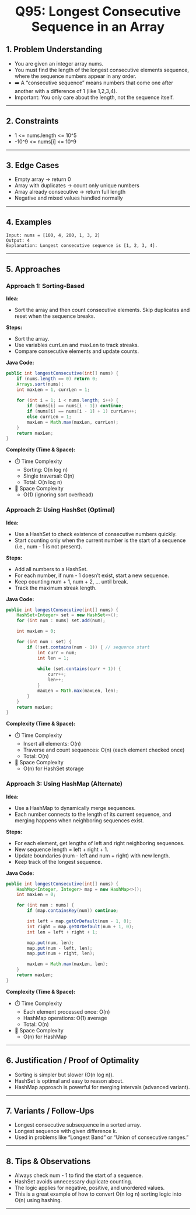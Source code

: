 <!-- #region 95-Longest Consecutive Sequence in an Array -->

<h1 style="text-align:center; font-size:2.5em; font-weight:bold;">Q95: Longest Consecutive Sequence in an Array</h1>

## 1. Problem Understanding

- You are given an integer array nums.
- You must find the length of the longest consecutive elements sequence, where the sequence numbers appear in any order.
- ➡️ A “consecutive sequence” means numbers that come one after another with a difference of 1 (like 1,2,3,4).
- Important: You only care about the length, not the sequence itself.
---

## 2. Constraints

- 1 <= nums.length <= 10^5
- -10^9 <= nums[i] <= 10^9
---

## 3. Edge Cases

- Empty array → return 0
- Array with duplicates → count only unique numbers
- Array already consecutive → return full length
- Negative and mixed values handled normally
---

## 4. Examples

```text
Input: nums = [100, 4, 200, 1, 3, 2]
Output: 4
Explanation: Longest consecutive sequence is [1, 2, 3, 4].
```

---

## 5. Approaches

### Approach 1: Sorting-Based

**Idea:**
- Sort the array and then count consecutive elements. Skip duplicates and reset when the sequence breaks.

**Steps:**
- Sort the array.
- Use variables currLen and maxLen to track streaks.
- Compare consecutive elements and update counts.

**Java Code:**
```java
public int longestConsecutive(int[] nums) {
    if (nums.length == 0) return 0;
    Arrays.sort(nums);
    int maxLen = 1, currLen = 1;
    
    for (int i = 1; i < nums.length; i++) {
        if (nums[i] == nums[i - 1]) continue;
        if (nums[i] == nums[i - 1] + 1) currLen++;
        else currLen = 1;
        maxLen = Math.max(maxLen, currLen);
    }
    return maxLen;
}
```

**Complexity (Time & Space):**
- ⏱️ Time Complexity
  * Sorting: O(n log n)
  * Single traversal: O(n)
  * Total: O(n log n)
- 💾 Space Complexity
  * O(1) (ignoring sort overhead)

### Approach 2: Using HashSet (Optimal)

**Idea:**
- Use a HashSet to check existence of consecutive numbers quickly.
- Start counting only when the current number is the start of a sequence (i.e., num - 1 is not present).

**Steps:**
- Add all numbers to a HashSet.
- For each number, if num - 1 doesn’t exist, start a new sequence.
- Keep counting num + 1, num + 2, ... until break.
- Track the maximum streak length.

**Java Code:**
```java
public int longestConsecutive(int[] nums) {
    HashSet<Integer> set = new HashSet<>();
    for (int num : nums) set.add(num);

    int maxLen = 0;

    for (int num : set) {
        if (!set.contains(num - 1)) { // sequence start
            int curr = num;
            int len = 1;
            
            while (set.contains(curr + 1)) {
                curr++;
                len++;
            }
            maxLen = Math.max(maxLen, len);
        }
    }
    return maxLen;
}
```

**Complexity (Time & Space):**
- ⏱️ Time Complexity
  * Insert all elements: O(n)
  * Traverse and count sequences: O(n) (each element checked once)
  * Total: O(n)
- 💾 Space Complexity
  * O(n) for HashSet storage

### Approach 3: Using HashMap (Alternate)

**Idea:**
- Use a HashMap to dynamically merge sequences.
- Each number connects to the length of its current sequence, and merging happens when neighboring sequences exist.

**Steps:**
- For each element, get lengths of left and right neighboring sequences.
- New sequence length = left + right + 1.
- Update boundaries (num - left and num + right) with new length.
- Keep track of the longest sequence.

**Java Code:**
```java
public int longestConsecutive(int[] nums) {
    HashMap<Integer, Integer> map = new HashMap<>();
    int maxLen = 0;

    for (int num : nums) {
        if (map.containsKey(num)) continue;

        int left = map.getOrDefault(num - 1, 0);
        int right = map.getOrDefault(num + 1, 0);
        int len = left + right + 1;

        map.put(num, len);
        map.put(num - left, len);
        map.put(num + right, len);

        maxLen = Math.max(maxLen, len);
    }
    return maxLen;
}
```

**Complexity (Time & Space):**
- ⏱️ Time Complexity
  * Each element processed once: O(n)
  * HashMap operations: O(1) average
  * Total: O(n)
- 💾 Space Complexity
  * O(n) for HashMap

---

## 6. Justification / Proof of Optimality

- Sorting is simpler but slower (O(n log n)).
- HashSet is optimal and easy to reason about.
- HashMap approach is powerful for merging intervals (advanced variant).
---

## 7. Variants / Follow-Ups

- Longest consecutive subsequence in a sorted array.
- Longest sequence with given difference k.
- Used in problems like “Longest Band” or “Union of consecutive ranges.”
---

## 8. Tips & Observations

- Always check num - 1 to find the start of a sequence.
- HashSet avoids unnecessary duplicate counting.
- The logic applies for negative, positive, and unordered values.
- This is a great example of how to convert O(n log n) sorting logic into O(n) using hashing.
---

<!-- #endregion -->

